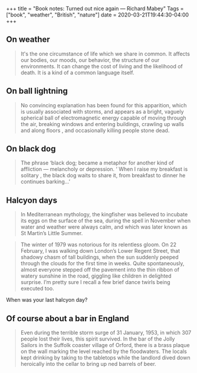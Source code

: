 +++
title = "Book notes: Turned out nice again — Richard Mabey"
Tags = ["book", "weather", "British", "nature"]
date = 2020-03-21T19:44:30-04:00
+++
## On weather

> It's the one circumstance of life which we share in common. It affects our bodies, our moods, our behavior, the structure of our environments. It can change the cost of living and the likelihood of death. It is a kind of a common language itself.

## On ball lightning
> No convincing explanation has been found for this apparition, which is usually associated with storms, and appears as a bright, vaguely spherical ball of electromagnetic energy capable of moving through the air, breaking windows and entering buildings, crawling up walls and along floors , and occasionally killing people stone dead.

## On black dog
> The phrase ‘black dog; became a metaphor for another kind of affliction — melancholy or depression.
> ‘ When I raise my breakfast is solitary , the black dog waits to share it, from 
> breakfast to dinner he continues barking...’

## Halcyon days
> In Mediterranean mythology, the kingfisher was believed to incubate its eggs on the surface of the sea, during the spell in November when water and weather were always calm, and which was later known as St Martin’s Little Summer.

> The winter of 1979 was notorious for its relentless gloom. On 22 February, I was walking down London’s Lower Regent Street, that shadowy chasm of tall buildings, when the sun suddenly peeped through the clouds for the first time in weeks. Quite spontaneously, almost everyone stepped off the pavement into the thin ribbon of watery sunshine in the road, giggling like children in delighted surprise. I’m pretty sure I recall a few brief dance twirls being executed too.

When was your last halcyon day? 

## Of course about a bar in England

> Even during the terrible storm surge of 31 January, 1953, in which 307 people lost their lives, this spirit survived. In the bar of the Jolly Sailors in the Suffolk coaster village of Orford, there is a brass plaque on the wall marking the level reached by the floodwaters. The locals kept drinking by taking to the tabletops while the landlord dived down heroically into the cellar to bring up ned barrels of beer. 

